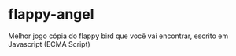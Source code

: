# flappy-angel
Melhor jogo cópia do flappy bird que você vai encontrar, escrito em Javascript (ECMA Script) 
